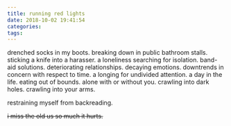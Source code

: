 ```yaml
---
title: running red lights
date: 2018-10-02 19:41:54
categories:
tags:
---
```


drenched socks in my boots.
breaking down in public bathroom stalls.
sticking a knife into a harasser.
a loneliness searching for isolation.
band-aid solutions.
deteriorating relationships.
decaying emotions.
downtrends in concern with respect to time.
a longing for undivided attention.
a day in the life.
eating out of bounds.
alone with or without you.
crawling into dark holes.
crawling into your arms.

restraining myself from backreading.

~~i miss the old us so much it hurts.~~

